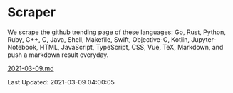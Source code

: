 # Scraper

We scrape the github trending page of these languages: Go, Rust, Python, Ruby, C++, C, Java, Shell, Makefile, Swift, Objective-C, Kotlin, Jupyter-Notebook, HTML, JavaScript, TypeScript, CSS, Vue, TeX, Markdown, and push a markdown result everyday.

[2021-03-09.md](https://github.com/yangwenmai/github-trending-backup/blob/master/2021-03-09.md)

Last Updated: 2021-03-09 04:00:05